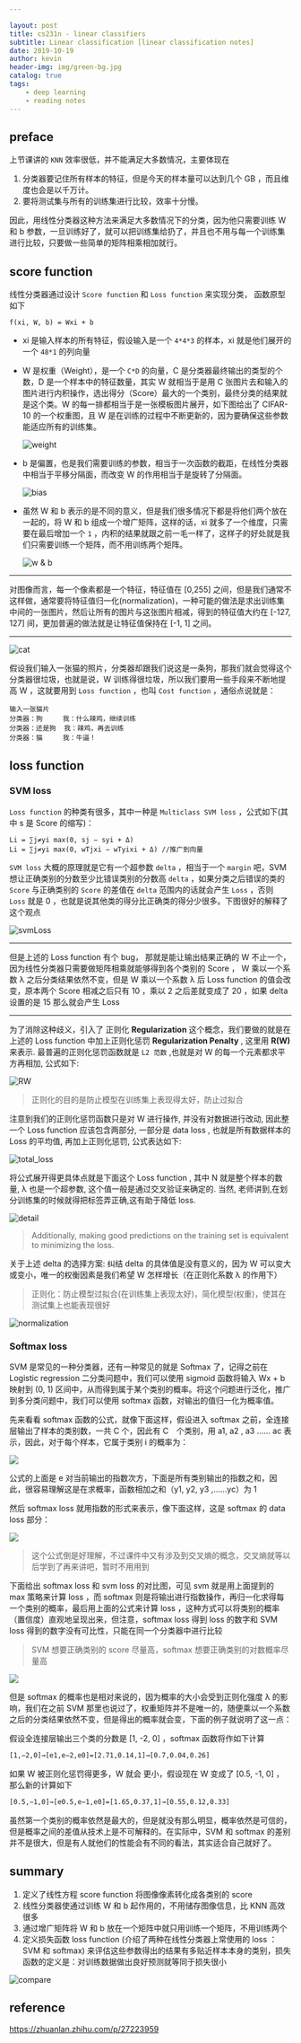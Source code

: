 ```yaml
---

layout: post
title: cs231n - linear classifiers
subtitle: Linear classification [linear classification notes]
date: 2019-10-19
author: kevin
header-img: img/green-bg.jpg
catalog: true
tags:
    - deep learning
    - reading notes
---
```






## preface



上节课讲的 `KNN` 效率很低，并不能满足大多数情况，主要体现在

1. 分类器要记住所有样本的特征，但是今天的样本量可以达到几个 GB ，而且维度也会是以千万计。
2. 要将测试集与所有的训练集进行比较，效率十分慢。

因此，用线性分类器这种方法来满足大多数情况下的分类，因为他只需要训练 W 和 b 参数，一旦训练好了，就可以把训练集给扔了，并且也不用与每一个训练集进行比较，只要做一些简单的矩阵相乘相加就行。



## score function



线性分类器通过设计 `Score function` 和 `Loss function` 来实现分类， 函数原型如下



```
f(xi, W, b) = Wxi + b
```



* xi 是输入样本的所有特征，假设输入是一个 `4*4*3` 的样本，xi 就是他们展开的一个 `48*1` 的列向量

* W 是权重（Weight），是一个 `C*D` 的向量，C 是分类器最终输出的类型的个数，D 是一个样本中的特征数量，其实 W 就相当于是用 C 张图片去和输入的图片进行内积操作，选出得分（Score）最大的一个类别，最终分类的结果就是这个类。W 的每一排都相当于是一张模板图片展开，如下图给出了 CIFAR-10 的一个权重图，且 W 是在训练的过程中不断更新的，因为要确保这些参数能适应所有的训练集。

  ![weight](https://ae01.alicdn.com/kf/Ha83b8bdc7e374e349ece970b0a7bd2f5q.png)

* b 是偏置，也是我们需要训练的参数，相当于一次函数的截距，在线性分类器中相当于平移分隔面，而改变 W 的作用相当于是旋转了分隔面。

  ![bias](https://ae01.alicdn.com/kf/H2531e6abf4574b489d4ae0d138312096N.png)
  
  

* 虽然 W 和 b 表示的是不同的意义，但是我们很多情况下都是将他们两个放在一起的，将 W 和 b 组成一个增广矩阵，这样的话，xi 就多了一个维度，只需要在最后增加一个 `1` ，内积的结果就跟之前一毛一样了，这样子的好处就是我们只需要训练一个矩阵，而不用训练两个矩阵。

  ![w & b](https://ae01.alicdn.com/kf/Hc88d2be5297f4c469c2f399737907d52a.png)



---



对图像而言，每一个像素都是一个特征，特征值在 [0,255] 之间，但是我们通常不这样做，通常要将特征值归一化(normalization)，一种可能的做法是求出训练集中间的一张图片，然后让所有的图片与这张图片相减，得到的特征值大约在 [-127, 127] 间，更加普遍的做法就是让特征值保持在 [-1, 1] 之间。



---



![cat](https://ae01.alicdn.com/kf/H2674833ce66441799c8990abc1b2135bj.png)



假设我们输入一张猫的照片，分类器却跟我们说这是一条狗，那我们就会觉得这个分类器很垃圾，也就是说，W 训练得很垃圾，所以我们要用一些手段来不断地提高 W ，这就要用到 `Loss function` ，也叫 `Cost function` ，通俗点说就是：



```
输入一张猫片
分类器：狗     我：什么辣鸡，继续训练
分类器：还是狗  我：辣鸡，再去训练
分类器：猫     我：牛逼！
```



## loss function



### SVM loss



`Loss function` 的种类有很多，其中一种是 `Multiclass SVM loss` ，公式如下(其中 s 是 Score 的缩写)：



```
Li = ∑j≠yi max(0, sj − syi + Δ)
Li = ∑j≠yi max(0, wTjxi − wTyixi + Δ) //推广到向量
```



`SVM loss` 大概的原理就是它有一个超参数 `delta` ，相当于一个 `margin` 吧，SVM 想让正确类别的分数至少比错误类别的分数高 `delta` ，如果分类之后错误的类的 `Score` 与正确类别的 `Score` 的差值在 `delta` 范围内的话就会产生 `Loss` ，否则 `Loss` 就是 0 ，也就是说其他类的得分比正确类的得分少很多。下图很好的解释了这个观点

![svmLoss](https://ae01.alicdn.com/kf/H68dea59c72ef496da41a470f942400fec.png)



---



但是上述的 Loss function 有个 bug， 那就是能让输出结果正确的 W 不止一个，因为线性分类器只需要做矩阵相乘就能够得到各个类别的 Score ， W 乘以一个系数 λ 之后分类结果依然不变，但是 W 乘以一个系数 λ 后 Loss function 的值会改变，原本两个 Score 相减之后只有 10 ，乘以 2 之后差就变成了 20 ，如果 delta 设置的是 15 那么就会产生 Loss 



---



为了消除这种歧义，引入了 正则化 **Regularization** 这个概念，我们要做的就是在上述的 Loss function 中加上正则化惩罚 **Regularization Penalty** , 这里用 **R(W)** 来表示. 最普遍的正则化惩罚函数就是 `L2 范数` ,也就是对 W 的每一个元素都求平方再相加, 公式如下: 



![RW](https://ae01.alicdn.com/kf/H9c4ffa8d97104447a7ebef168a15c434d.png)



> 正则化的目的是防止模型在训练集上表现得太好，防止过拟合



注意到我们的正则化惩罚函数只是对 W 进行操作, 并没有对数据进行改动, 因此整一个 Loss function 应该包含两部分, 一部分是 data loss , 也就是所有数据样本的 Loss 的平均值, 再加上正则化惩罚, 公式表达如下:



![total_loss](https://ae01.alicdn.com/kf/H1238ff2bd1c84280a8765c0e70ba07f7d.png)



将公式展开得更具体点就是下面这个 Loss function , 其中 N 就是整个样本的数量, λ 也是一个超参数, 这个值一般是通过交叉验证来确定的. 当然, 老师讲到,在划分训练集的时候就得把标签弄正确,这有助于降低 loss.



![detail](https://ae01.alicdn.com/kf/Hfdfc1be027db4ed0a2991e4d47e86170W.png)



> Additionally, making good predictions on the training set is equivalent to minimizing the loss.



关于上述 delta 的选择方案: 纠结 delta 的具体值是没有意义的，因为 W 可以变大或变小，唯一的权衡因素是我们希望 W 怎样增长（在正则化系数 λ 的作用下）



> 正则化：防止模型过拟合(在训练集上表现太好)，简化模型(权重)，使其在测试集上也能表现很好

![normalization](https://ae01.alicdn.com/kf/Hae5ba152d0564d4fa53e3c11ac1abbbbv.png)



### Softmax loss



SVM 是常见的一种分类器，还有一种常见的就是 Softmax 了，记得之前在 Logistic regression 二分类问题中，我们可以使用 sigmoid 函数将输入 Wx + b 映射到 (0, 1) 区间中，从而得到属于某个类别的概率。将这个问题进行泛化，推广到多分类问题中，我们可以使用 softmax 函数，对输出的值归一化为概率值。



先来看看 softmax 函数的公式，就像下面这样，假设进入 softmax 之前，全连接层输出了样本的类别数，一共 C 个，因此有 C　个类别，用 a1, a2 , a3 …… ac 表示，因此，对于每个样本，它属于类别 i 的概率为：



![](C:\Users\kevin\Desktop\blog\linear_1.jpg)



公式的上面是 e 对当前输出的指数次方，下面是所有类别输出的指数之和，因此，很容易理解这是在求概率，函数相加之和（y1, y2, y3 ,……yc）为 1



然后 softmax loss 就用指数的形式来表示，像下面这样，这是 softmax 的 data loss 部分：



![](C:\Users\kevin\Desktop\blog\linear_2.jpg)



>  这个公式倒是好理解，不过课件中又有涉及到交叉熵的概念，交叉熵就等以后学到了再来讲吧，暂时不用用到



下面给出 softmax loss 和 svm loss 的对比图，可见 svm 就是用上面提到的 max 策略来计算 loss ，而 softmax 则是将输出进行指数操作，再归一化求得每一个类别的概率，最后用上面的公式来计算 loss ，这种方式可以将类别的概率（置信度）直观地呈现出来，但注意，softmax loss 得到 loss 的数字和 SVM loss 得到的数字没有可比性，只能在同一个分类器中进行比较



> SVM 想要正确类别的 score 尽量高，softmax 想要正确类别的对数概率尽量高



![](C:\Users\kevin\Desktop\blog\linear_3.jpg)



但是 softmax 的概率也是相对来说的，因为概率的大小会受到正则化强度 λ 的影响，我们在之前 SVM 那里也说过了，权重矩阵并不是唯一的，随便乘以一个系数之后的分类结果依然不变，但是得出的概率就会变，下面的例子就说明了这一点：



假设全连接层输出三个类的分数是 [1, -2, 0] ，softmax 函数将作如下计算

```latex
[1,−2,0]→[e1,e−2,e0]=[2.71,0.14,1]→[0.7,0.04,0.26]
```



如果 W 被正则化惩罚得更多，W 就会 更小，假设现在 W 变成了 [0.5, -1, 0] ，那么新的计算如下

```latex
[0.5,−1,0]→[e0.5,e−1,e0]=[1.65,0.37,1]→[0.55,0.12,0.33]
```



虽然第一个类别的概率依然是最大的，但是就没有那么明显，概率依然是可信的，但是概率之间的差值从技术上是不可解释的。在实际中，SVM 和 softmax 的差别并不是很大，但是有人就他们的性能会有不同的看法，其实适合自己就好了。



## summary



1. 定义了线性方程 score function 将图像像素转化成各类别的 score
2. 线性分类器使通过训练 W 和 b 起作用的，不用储存图像信息，比 KNN 高效很多
3. 通过增广矩阵将 W 和 b 放在一个矩阵中就只用训练一个矩阵，不用训练两个
4. 定义损失函数 loss function (介绍了两种在线性分类器上常使用的 loss ：SVM 和 softmax) 来评估这些参数得出的结果有多贴近样本本身的类别，损失函数的定义是：对训练数据做出良好预测就等同于损失很小



![compare](https://i.loli.net/2019/11/16/BQtl8KA7TIhEVGL.png)



## reference



https://zhuanlan.zhihu.com/p/27223959